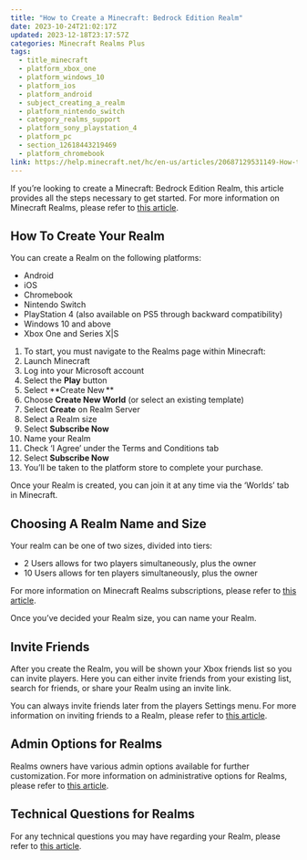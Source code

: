 ```yaml
---
title: "How to Create a Minecraft: Bedrock Edition Realm"
date: 2023-10-24T21:02:17Z
updated: 2023-12-18T23:17:57Z
categories: Minecraft Realms Plus
tags:
  - title_minecraft
  - platform_xbox_one
  - platform_windows_10
  - platform_ios
  - platform_android
  - subject_creating_a_realm
  - platform_nintendo_switch
  - category_realms_support
  - platform_sony_playstation_4
  - platform_pc
  - section_12618443219469
  - platform_chromebook
link: https://help.minecraft.net/hc/en-us/articles/20687129531149-How-to-Create-a-Minecraft-Bedrock-Edition-Realm
---
```


If you’re looking to create a Minecraft: Bedrock Edition Realm, this article provides all the steps necessary to get started. For more information on Minecraft Realms, please refer to [this article](https://help.minecraft.net/hc/en-us/articles/20688488192013).

## How To Create Your Realm  

You can create a Realm on the following platforms: 

- Android 
- iOS 
- Chromebook 
- Nintendo Switch 
- PlayStation 4 (also available on PS5 through backward compatibility) 
- Windows 10 and above 
- Xbox One and Series X\|S 

1.  To start, you must navigate to the Realms page within Minecraft: 
2.  Launch Minecraft
3.  Log into your Microsoft account 
4.  Select the **Play** button 
5.  Select **Create New **
6.  Choose **Create New World** (or select an existing template) 
7.  Select **Create** on Realm Server 
8.  Select a Realm size
9.  Select **Subscribe Now**
10. Name your Realm
11. Check ‘I Agree’ under the Terms and Conditions tab
12. Select **Subscribe Now**
13. You’ll be taken to the platform store to complete your purchase.

Once your Realm is created, you can join it at any time via the ‘Worlds’ tab in Minecraft.

## Choosing A Realm Name and Size  

Your realm can be one of two sizes, divided into tiers:  

- 2 Users allows for two players simultaneously, plus the owner  
- 10 Users allows for ten players simultaneously, plus the owner  

For more information on Minecraft Realms subscriptions, please refer to [this article](https://help.minecraft.net/hc/en-us/articles/22471397285901).

Once you’ve decided your Realm size, you can name your Realm.

## Invite Friends  

After you create the Realm, you will be shown your Xbox friends list so you can invite players. Here you can either invite friends from your existing list, search for friends, or share your Realm using an invite link.

You can always invite friends later from the players Settings menu. For more information on inviting friends to a Realm, please refer to [this article](./How-to-Invite-Friends-to-Your-Minecraft-Bedrock-Edition-Realm.md).

## Admin Options for Realms  

Realms owners have various admin options available for further customization. For more information on administrative options for Realms, please refer to [this article](https://help.minecraft.net/hc/en-us/articles/20686901046669).

## Technical Questions for Realms

For any technical questions you may have regarding your Realm, please refer to [this article](https://help.minecraft.net/hc/en-us/articles/20686744908429).
